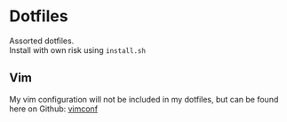 Dotfiles
========
Assorted dotfiles.   
Install with own risk using `install.sh`

Vim
---
My vim configuration will not be included in my dotfiles,
but can be found here on Github: [vimconf](https://github.com/timss/vimconf)
